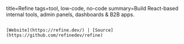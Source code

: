 title=Refine
tags=tool, low-code, no-code
summary=Build React-based internal tools, admin panels, dashboards & B2B apps.
~~~~~~

[Website](https://refine.dev/) | [Source](https://github.com/refinedev/refine)

